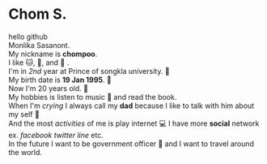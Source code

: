 # Chom S.
hello github  
Monlika Sasanont.  
My nickname is **chompoo**.  
I like :cat:, :tea:, and :chocolate_bar: .  
I'm in *2nd* year at Prince of songkla university. :book:  
My birth date is **19 Jan 1995**. :cake:  
Now I'm 20 years old. :girl:  
My hobbies is listen to music :musical_note: and read the book.  
When I'm *crying* I always call my **dad** because I like to talk with him about my self :man:  
And the most *activities* of me is play internet :computer: I have more **social** network ex. *facebook twitter line* etc.  
In the future I want to be government officer :woman: and I want to travel around the world.


 

